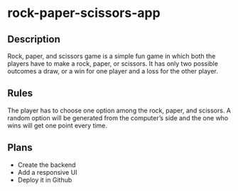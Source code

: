 # rock-paper-scissors-app

## Description  
Rock, paper, and scissors game is a simple fun game in which both the players have to make a rock, paper, or scissors. 
It has only two possible outcomes a draw, or a win for one player and a loss for the other player.  

## Rules  
The player has to choose one option among the rock, paper, and scissors. 
A random option will be generated from the computer’s side and the one who wins will get one point every time.

## Plans  
- Create the backend
- Add a responsive UI
- Deploy it in Github
